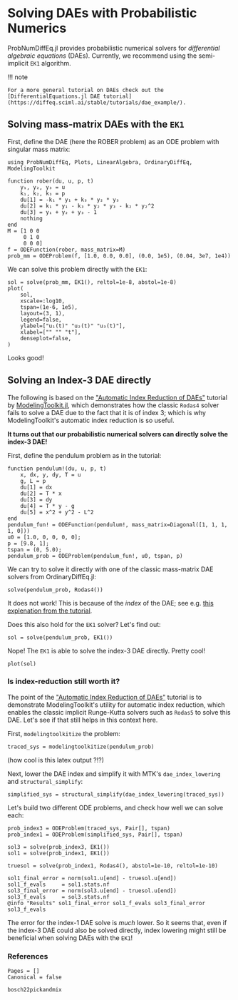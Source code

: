 # Solving DAEs with Probabilistic Numerics

ProbNumDiffEq.jl provides probabilistic numerical solvers for _differential algebraic equations_ (DAEs).
Currently, we recommend using the semi-implicit `EK1` algorithm.

!!! note

    For a more general tutorial on DAEs check out the
    [DifferentialEquations.jl DAE tutorial](https://diffeq.sciml.ai/stable/tutorials/dae_example/).

## Solving mass-matrix DAEs with the `EK1`

First, define the DAE (here the ROBER problem) as an ODE problem with singular mass matrix:
```@example dae
using ProbNumDiffEq, Plots, LinearAlgebra, OrdinaryDiffEq, ModelingToolkit

function rober(du, u, p, t)
    y₁, y₂, y₃ = u
    k₁, k₂, k₃ = p
    du[1] = -k₁ * y₁ + k₃ * y₂ * y₃
    du[2] = k₁ * y₁ - k₃ * y₂ * y₃ - k₂ * y₂^2
    du[3] = y₁ + y₂ + y₃ - 1
    nothing
end
M = [1 0 0
     0 1 0
     0 0 0]
f = ODEFunction(rober, mass_matrix=M)
prob_mm = ODEProblem(f, [1.0, 0.0, 0.0], (0.0, 1e5), (0.04, 3e7, 1e4))
```

We can solve this problem directly with the `EK1`:
```@example dae
sol = solve(prob_mm, EK1(), reltol=1e-8, abstol=1e-8)
plot(
    sol,
    xscale=:log10,
    tspan=(1e-6, 1e5),
    layout=(3, 1),
    legend=false,
    ylabel=["u₁(t)" "u₂(t)" "u₃(t)"],
    xlabel=["" "" "t"],
    denseplot=false,
)
```
Looks good!



## Solving an Index-3 DAE directly

The following is based on the
["Automatic Index Reduction of DAEs"](https://docs.sciml.ai/ModelingToolkit/stable/examples/modelingtoolkitize_index_reduction/)
tutorial by
[ModelingToolkit.jl](https://docs.sciml.ai/ModelingToolkit/stable/),
which demonstrates how the classic `Rodas4` solver fails to solve a DAE due to the fact that it is of index 3; which is why ModelingToolkit's automatic index reduction is so useful.

__It turns out that our probabilistic numerical solvers can directly solve the index-3 DAE!__

First, define the pendulum problem as in the tutorial:
```@example dae
function pendulum!(du, u, p, t)
    x, dx, y, dy, T = u
    g, L = p
    du[1] = dx
    du[2] = T * x
    du[3] = dy
    du[4] = T * y - g
    du[5] = x^2 + y^2 - L^2
end
pendulum_fun! = ODEFunction(pendulum!, mass_matrix=Diagonal([1, 1, 1, 1, 0]))
u0 = [1.0, 0, 0, 0, 0];
p = [9.8, 1];
tspan = (0, 5.0);
pendulum_prob = ODEProblem(pendulum_fun!, u0, tspan, p)
```

We can try to solve it directly with one of the classic mass-matrix DAE solvers from OrdinaryDiffEq.jl:
```@example dae
solve(pendulum_prob, Rodas4())
```

It does not work!
This is because of the _index_ of the DAE; see e.g. [this explenation from the tutorial](https://docs.sciml.ai/ModelingToolkit/stable/examples/modelingtoolkitize_index_reduction/#Understanding-DAE-Index).

Does this also hold for the `EK1` solver? Let's find out:
```@example dae
sol = solve(pendulum_prob, EK1())
```
Nope! The `EK1` is able to solve the index-3 DAE directly. Pretty cool!

```@example dae
plot(sol)
```


### Is index-reduction still worth it?

The point of the
["Automatic Index Reduction of DAEs"](https://docs.sciml.ai/ModelingToolkit/stable/examples/modelingtoolkitize_index_reduction/)
tutorial is to demonstrate ModelingToolkit's utility for automatic index reduction, which enables the classic implicit Runge-Kutta solvers such as `Rodas5` to solve this DAE.
Let's see if that still helps in this context here.

First, `modelingtoolkitize` the problem:
```@example dae
traced_sys = modelingtoolkitize(pendulum_prob)
```
(how cool is this latex output ?!?)

Next, lower the DAE index and simplify it with MTK's `dae_index_lowering` and `structural_simplify`:

```@example dae
simplified_sys = structural_simplify(dae_index_lowering(traced_sys))
```

Let's build two different ODE problems, and check how well we can solve each:
```@example dae
prob_index3 = ODEProblem(traced_sys, Pair[], tspan)
prob_index1 = ODEProblem(simplified_sys, Pair[], tspan)

sol3 = solve(prob_index3, EK1())
sol1 = solve(prob_index1, EK1())

truesol = solve(prob_index1, Rodas4(), abstol=1e-10, reltol=1e-10)

sol1_final_error = norm(sol1.u[end] - truesol.u[end])
sol1_f_evals     = sol1.stats.nf
sol3_final_error = norm(sol3.u[end] - truesol.u[end])
sol3_f_evals     = sol3.stats.nf
@info "Results" sol1_final_error sol1_f_evals sol3_final_error sol3_f_evals
```

The error for the index-1 DAE solve is _much_ lower.
So it seems that, even if the index-3 DAE could also be solved directly, index lowering might still be beneficial when solving DAEs with the `EK1`!


### References

```@bibliography
Pages = []
Canonical = false

bosch22pickandmix
```
